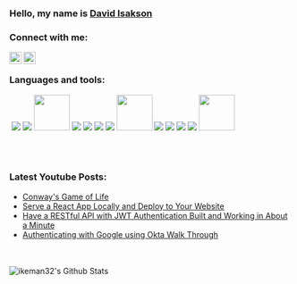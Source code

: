 ### Hello, my name is [David Isakson][website]

### Connect with me:

[<img align="left" alt="ikeman32 | YouTube" width="22px" src="https://cdn.jsdelivr.net/npm/simple-icons@v3/icons/youtube.svg" />][youtube]

[<img align="left" alt="ikeman32 | LinkedIn" width="22px" src="https://cdn.jsdelivr.net/npm/simple-icons@v3/icons/linkedin.svg" />][linkedin]

<br />

### Languages and tools:

![<img src="https://img.icons8.com/color/64/000000/visual-studio.png"/>][vscode]
<img src="https://img.icons8.com/plasticine/64/000000/react.png"/>
<img src="https://img.icons8.com/dusk/64/000000/javascript-logo.png"/>
<img src="https://nodejs.org/static/images/logo.svg" height='64' width='64'/>
<img src="https://img.icons8.com/color/48/000000/python.png"/>
<img src="https://img.icons8.com/nolan/64/html-filetype.png"/>
<img src="https://img.icons8.com/nolan/64/css-filetype.png"/>
<img src="https://img.icons8.com/color/64/000000/sass.png"/>
<img src="http://lesscss.org/public/img/less_logo.png" height='64px' width='64px'/>
<img src="https://img.icons8.com/color/64/000000/redux.png"/>
<img src="https://img.icons8.com/color/64/000000/git.png"/>
<img src="https://img.icons8.com/fluent/64/000000/github.png"/>
<img src="https://img.icons8.com/color/64/000000/linux.png"/>
<img src="https://avatars3.githubusercontent.com/u/13409222?s=200&v=4" height='64px' width='64px'/>

<br />
<br />

### Latest Youtube Posts:
<!-- YOUTUBE:START -->
- [Conway's Game of Life](https://www.youtube.com/watch?v=HlYkO2XYI8c)
- [Serve a React App Locally and Deploy to Your Website](https://www.youtube.com/watch?v=3wqwaiKtiFA)
- [Have a RESTful API with JWT Authentication Built and Working in About a Minute](https://www.youtube.com/watch?v=NrL9jYgAjcw)
- [Authenticating with Google using Okta Walk Through](https://www.youtube.com/watch?v=fuOMSySIq5I)
<!-- YOUTUBE:END -->
<br />
<br />

<img align="left" alt="ikeman32's Github Stats" src="https://github-readme-stats.vercel.app/api?username=ikeman32&show_icons=true&hide_border=true&theme=blue-green" />
<br />
<br />

[website]: https://davidhisakson.com/
[youtube]: https://www.youtube.com/channel/UCL11jXWKQ0kY6ljqoTRY_mw
[linkedin]: https://www.linkedin.com/in/david-h-isakson-ii/
[vscode]: https://code.visualstudio.com/
[github]: https://github.com/
[git]: https://git-scm.com/
[js]: https://www.javascript.com/
[react]: https://reactjs.org/
[node]: https://nodejs.org/en/
